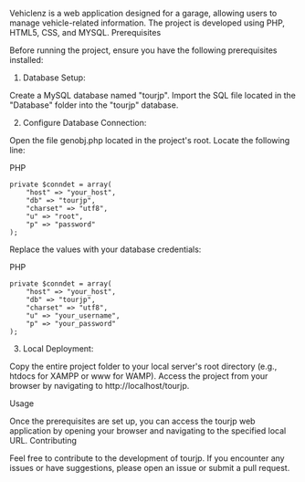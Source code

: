 Vehiclenz is a web application designed for a garage, allowing users to manage vehicle-related information. The project is developed using PHP, HTML5, CSS, and MYSQL. Prerequisites

Before running the project, ensure you have the following prerequisites installed:

1. Database Setup:

Create a MySQL database named "tourjp". Import the SQL file located in the "Database" folder into the "tourjp" database.

2. Configure Database Connection:

Open the file genobj.php located in the project's root. Locate the following line:

PHP

    private $conndet = array(
        "host" => "your_host",
        "db" => "tourjp",
        "charset" => "utf8",
        "u" => "root",
        "p" => "password"
    );  

Replace the values with your database credentials:

PHP

    private $conndet = array(
        "host" => "your_host",
        "db" => "tourjp",
        "charset" => "utf8",
        "u" => "your_username",
        "p" => "your_password"
    );

3. Local Deployment:

Copy the entire project folder to your local server's root directory (e.g., htdocs for XAMPP or www for WAMP). Access the project from your browser by navigating to http://localhost/tourjp.

Usage

Once the prerequisites are set up, you can access the tourjp web application by opening your browser and navigating to the specified local URL. Contributing

Feel free to contribute to the development of tourjp. If you encounter any issues or have suggestions, please open an issue or submit a pull request.
